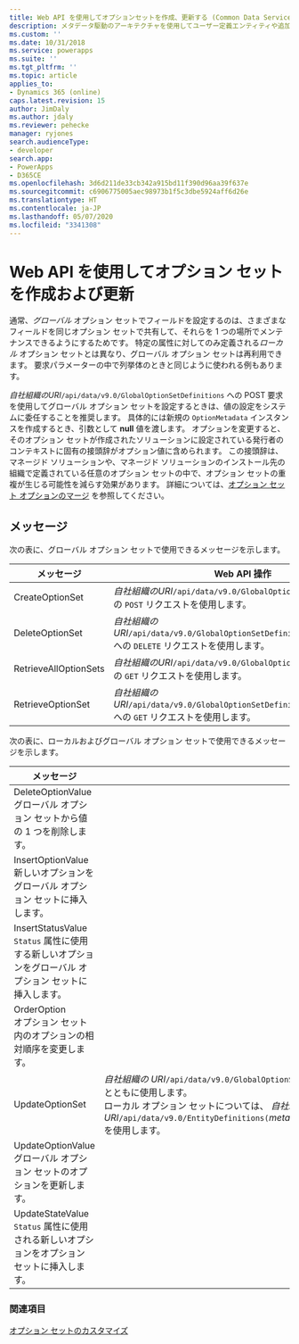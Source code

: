```yaml
---
title: Web API を使用してオプションセットを作成、更新する (Common Data Service) | Microsoft Docs
description: メタデータ駆動のアーキテクチャを使用してユーザー定義エンティティや追加のシステム エンティティ属性の柔軟な作成を実現する Common Data Service エンティティの作成と更新について説明します。
ms.custom: ''
ms.date: 10/31/2018
ms.service: powerapps
ms.suite: ''
ms.tgt_pltfrm: ''
ms.topic: article
applies_to:
- Dynamics 365 (online)
caps.latest.revision: 15
author: JimDaly
ms.author: jdaly
ms.reviewer: pehecke
manager: ryjones
search.audienceType:
- developer
search.app:
- PowerApps
- D365CE
ms.openlocfilehash: 3d6d211de33cb342a915bd11f390d96aa39f637e
ms.sourcegitcommit: c6906775005aec98973b1f5c3dbe5924aff6d26e
ms.translationtype: HT
ms.contentlocale: ja-JP
ms.lasthandoff: 05/07/2020
ms.locfileid: "3341308"
---
```

# <a name="create-and-update-option-sets-using-the-web-api"></a>Web API を使用してオプション セットを作成および更新

通常、*グローバル* オプション セットでフィールドを設定するのは、さまざまなフィールドを同じオプション セットで共有して、それらを 1 つの場所でメンテナンスできるようにするためです。 特定の属性に対してのみ定義される*ローカル* オプション セットとは異なり、グローバル オプション セットは再利用できます。 要求パラメーターの中で列挙体のときと同じように使われる例もあります。  
  
*自社組織のURI*`/api/data/v9.0/GlobalOptionSetDefinitions` への POST 要求を使用してグローバル オプション セットを設定するときは、値の設定をシステムに委任することを推奨します。 具体的には新規の `OptionMetadata` インスタンスを作成するとき、引数として **null** 値を渡します。 オプションを変更すると、そのオプション セットが作成されたソリューションに設定されている発行者のコンテキストに固有の接頭辞がオプション値に含められます。 この接頭辞は、マネージド ソリューションや、マネージド ソリューションのインストール先の組織で定義されている任意のオプション セットの中で、オプション セットの重複が生じる可能性を減らす効果があります。 詳細については、[オプション セット オプションのマージ](/power-platform/alm/how-managed-solutions-merged#merge-option-set-options) を参照してください。

 ## <a name="messages"></a>メッセージ  
 次の表に、グローバル オプション セットで使用できるメッセージを示します。  
  
|メッセージ|Web API 操作|  
|--|--|
|CreateOptionSet|*自社組織のURI*`/api/data/v9.0/GlobalOptionSetDefinitions` への `POST` リクエストを使用します。|
|DeleteOptionSet|*自社組織のURI*`/api/data/v9.0/GlobalOptionSetDefinitions(`*metadataid*`)` への `DELETE` リクエストを使用します。|
|RetrieveAllOptionSets|*自社組織のURI*`/api/data/v9.0/GlobalOptionSetDefinitions` への `GET` リクエストを使用します。| 
|RetrieveOptionSet|*自社組織のURI*`/api/data/v9.0/GlobalOptionSetDefinitions(`*metadataid*`)` への `GET` リクエストを使用します。|   


次の表に、ローカルおよびグローバル オプション セットで使用できるメッセージを示します。

|メッセージ|Web API 操作|  
|--|--|
|DeleteOptionValue</br>グローバル オプション セットから値の 1 つを削除します。|<xref href="Microsoft.Dynamics.CRM.DeleteOptionValue?text=DeleteOptionValue Action" />  
|InsertOptionValue</br>新しいオプションをグローバル オプション セットに挿入します。|<xref href="Microsoft.Dynamics.CRM.InsertOptionValue?text=InsertOptionValue Action" />| 
|InsertStatusValue</br>`Status` 属性に使用する新しいオプションをグローバル オプション セットに挿入します。|<xref href="Microsoft.Dynamics.CRM.InsertStatusValue?text=InsertStatusValue Action" />|
|OrderOption</br>オプション セット内のオプションの相対順序を変更します。|<xref href="Microsoft.Dynamics.CRM.OrderOption?text=OrderOption Action" />|
|UpdateOptionSet|*自社組織の URI*`/api/data/v9.0/GlobalOptionSetDefinitions(`*metadataid*`)/Microsoft.Dynamics.CRM.OptionSetMetadata` への `PUT` リクエストを <xref href="Microsoft.Dynamics.CRM.OptionSetMetadata?text=OptionSetMetadata EntityType" /> とともに使用します。<br />ローカル オプション セットについては、 *自社組織のURI*`/api/data/v9.0/EntityDefinitions(`*metadataid*`)/Attributes(`*metadataid*`)/Microsoft.Dynamics.CRM.PicklistAttributeMetadata/OptionSet` を使用します。|
|UpdateOptionValue</br>グローバル オプション セットのオプションを更新します。|<xref href="Microsoft.Dynamics.CRM.UpdateOptionValue?text=UpdateOptionValue Action" />|
|UpdateStateValue</br>`Status` 属性に使用される新しいオプションをオプション セットに挿入します。|<xref href="Microsoft.Dynamics.CRM.UpdateStateValue?text=UpdateStateValue Action" />|

### <a name="see-also"></a>関連項目

[オプション セットのカスタマイズ](../org-service/metadata-option-sets.md)
